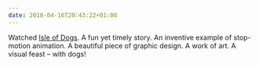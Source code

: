 ```yaml
---
date: 2018-04-16T20:43:22+01:00
---
```

Watched [Isle of Dogs](https://www.imdb.com/title/tt5104604/). A fun yet timely story. An inventive example of stop-motion animation. A beautiful piece of graphic design. A work of art. A visual feast – with dogs!
